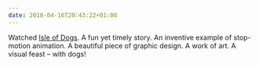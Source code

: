 ```yaml
---
date: 2018-04-16T20:43:22+01:00
---
```

Watched [Isle of Dogs](https://www.imdb.com/title/tt5104604/). A fun yet timely story. An inventive example of stop-motion animation. A beautiful piece of graphic design. A work of art. A visual feast – with dogs!
